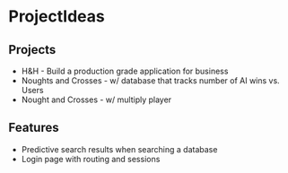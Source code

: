 # ProjectIdeas

## Projects
- H&H - Build a production grade application for business
- Noughts and Crosses - w/ database that tracks number of AI wins vs. Users
- Nought and Crosses - w/ multiply player

## Features
- Predictive search results when searching a database
- Login page with routing and sessions
